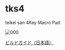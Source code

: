 # tks4
teikei san 4Key Macro Pad  

![000](https://user-images.githubusercontent.com/58157342/235360931-86d49395-396d-4aa8-b1cb-5759324c4791.jpg)

[ビルドガイド（日本語）](Documents/buildguide.md)
